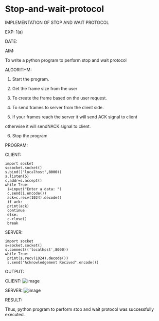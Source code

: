 # Stop-and-wait-protocol

IMPLEMENTATION OF STOP AND WAIT PROTOCOL

EXP: 1(a)

DATE:

AIM:

To write a python program to perform stop and wait protocol

ALGORITHM:

1. Start the program.

2. Get the frame size from the user

3. To create the frame based on the user request.

4. To send frames to server from the client side.

5. If your frames reach the server it will send ACK signal to client

otherwise it will sendNACK signal to client.

6. Stop the program

PROGRAM:

CLIENT:
```
import socket
s=socket.socket()
s.bind(('localhost',8000))
s.listen(5)
c,addr=s.accept()
while True:
 i=input("Enter a data: ")
 c.send(i.encode())
 ack=c.recv(1024).decode()
 if ack:
 print(ack)
 continue
 else:
 c.close()
 break
```
SERVER:
```
import socket
s=socket.socket()
s.connect(('localhost',8000))
while True:
 print(s.recv(1024).decode())
 s.send("Acknowledgement Recived".encode())
```


OUTPUT:




CLIENT:
![image](https://github.com/MaheshMuthuL/Stop-and-wait-protocol/assets/135570619/97876e03-ea09-4351-8634-2c0f9ad1b3a2)


SERVER:
![image](https://github.com/MaheshMuthuL/Stop-and-wait-protocol/assets/135570619/356cadfb-d27f-4945-abe3-8bfa02ee6c9e)

RESULT:

Thus, python program to perform stop and wait protocol was successfully executed.
